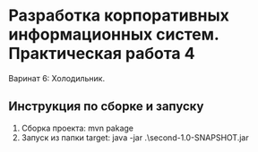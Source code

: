 # Разработка корпоративных информационных систем. Практическая работа 4
Варинат 6: Холодильник.
## Инструкция по сборке и запуску
1. Сборка проекта: mvn pakage
2. Запуск из папки target: java -jar .\second-1.0-SNAPSHOT.jar
